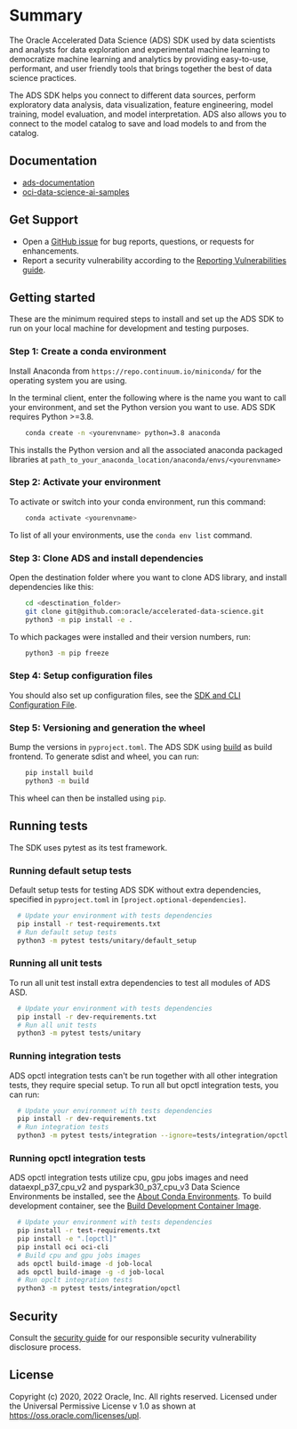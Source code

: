 # Summary

The Oracle Accelerated Data Science (ADS) SDK used by data scientists and analysts for
data exploration and experimental machine learning to democratize machine learning and
analytics by providing easy-to-use, performant, and user friendly tools that
brings together the best of data science practices.

The ADS SDK helps you connect to different data sources, perform exploratory data analysis,
data visualization, feature engineering, model training, model evaluation, and
model interpretation. ADS also allows you to connect to the model catalog to save and load
models to and from the catalog.

## Documentation

 - [ads-documentation](https://docs.oracle.com/en-us/iaas/tools/ads-sdk/latest/index.html)
 - [oci-data-science-ai-samples](https://github.com/oracle/oci-data-science-ai-samples)

## Get Support

- Open a [GitHub issue](https://github.com/oracle/accelerated-data-science/issues) for bug reports, questions, or requests for enhancements.
- Report a security vulnerability according to the [Reporting Vulnerabilities guide](https://www.oracle.com/corporate/security-practices/assurance/vulnerability/reporting.html).

## Getting started

These are the minimum required steps to install and set up the ADS SDK to run on your local machine
for development and testing purposes.

### Step 1: Create a conda environment

Install Anaconda from `https://repo.continuum.io/miniconda/` for the operating system you are using.

In the terminal client, enter the following where <yourenvname> is the name you want to call your environment,
and set the Python version you want to use. ADS SDK requires Python >=3.8.

```bash
    conda create -n <yourenvname> python=3.8 anaconda
```

This installs the Python version and all the associated anaconda packaged libraries at `path_to_your_anaconda_location/anaconda/envs/<yourenvname>`

### Step 2: Activate your environment

To activate or switch into your conda environment, run this command:

```bash
    conda activate <yourenvname>
```

To list of all your environments, use the `conda env list` command.

### Step 3: Clone ADS and install dependencies

Open the destination folder where you want to clone ADS library, and install dependencies like this:

```bash
    cd <desctination_folder>
    git clone git@github.com:oracle/accelerated-data-science.git
    python3 -m pip install -e .
```

To which packages were installed and their version numbers, run:

```bash
    python3 -m pip freeze
```

### Step 4: Setup configuration files

You should also set up configuration files, see the [SDK and CLI Configuration File](https://docs.cloud.oracle.com/Content/API/Concepts/sdkconfig.htm).


### Step 5: Versioning and generation the wheel

Bump the versions in `pyproject.toml`. The ADS SDK using [build](https://pypa-build.readthedocs.io/en/stable/index.html) as build frontend. To generate sdist and wheel, you can run:

```bash
    pip install build
    python3 -m build
```

This wheel can then be installed using `pip`.

## Running tests

The SDK uses pytest as its test framework.

### Running default setup tests

Default setup tests for testing ADS SDK without extra dependencies, specified in `pyproject.toml` in `[project.optional-dependencies]`.

```bash
  # Update your environment with tests dependencies
  pip install -r test-requirements.txt
  # Run default setup tests
  python3 -m pytest tests/unitary/default_setup
```

### Running all unit tests

To run all unit test install extra dependencies to test all modules of ADS ASD.

```bash
  # Update your environment with tests dependencies
  pip install -r dev-requirements.txt
  # Run all unit tests
  python3 -m pytest tests/unitary
```

### Running integration tests

ADS opctl integration tests can't be run together with all other integration tests, they require special setup.
To run all but opctl integration tests, you can run:

```bash
  # Update your environment with tests dependencies
  pip install -r dev-requirements.txt
  # Run integration tests
  python3 -m pytest tests/integration --ignore=tests/integration/opctl
```

### Running opctl integration tests

ADS opctl integration tests utilize cpu, gpu jobs images and need dataexpl_p37_cpu_v2 and pyspark30_p37_cpu_v3 Data Science Environments be installed, see the [About Conda Environments](https://docs.oracle.com/en-us/iaas/data-science/using/conda_understand_environments.htm).
To build development container, see the [Build Development Container Image](https://accelerated-data-science.readthedocs.io/en/latest/user_guide/cli/opctl/localdev/jobs_container_image.html).

```bash
  # Update your environment with tests dependencies
  pip install -r test-requirements.txt
  pip install -e ".[opctl]"
  pip install oci oci-cli
  # Build cpu and gpu jobs images
  ads opctl build-image -d job-local
  ads opctl build-image -g -d job-local  
  # Run opclt integration tests
  python3 -m pytest tests/integration/opctl
```

## Security

Consult the [security guide](./SECURITY.md) for our responsible security
vulnerability disclosure process.

## License

Copyright (c) 2020, 2022 Oracle, Inc. All rights reserved.
Licensed under the Universal Permissive License v 1.0 as shown at https://oss.oracle.com/licenses/upl.
